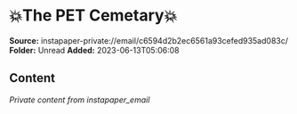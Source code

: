 # 💥The PET Cemetary💥

**Source:** instapaper-private://email/c6594d2b2ec6561a93cefed935ad083c/
**Folder:** Unread
**Added:** 2023-06-13T05:06:08




## Content
*Private content from instapaper_email*
